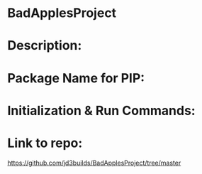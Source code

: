 # BadApplesProject

# Description:

# Package Name for PIP:

# Initialization & Run Commands:

# Link to repo:
https://github.com/jd3builds/BadApplesProject/tree/master

